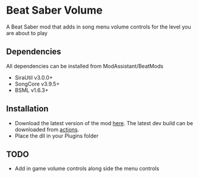 # Beat Saber Volume

A Beat Saber mod that adds in song menu volume controls for the level you are about to play

## Dependencies

All dependencies can be installed from ModAssistant/BeatMods
* SiraUtil v3.0.0+
* SongCore v3.9.5+
* BSML v1.6.3+


## Installation

* Download the latest version of the mod [here](https://github.com/popcorn9499/BSVolume/releases). The latest dev build can be downloaded from [actions](https://github.com/popcorn9499/BSVolume/actions).
* Place the dll in your Plugins folder

## TODO

* Add in game volume controls along side the menu controls